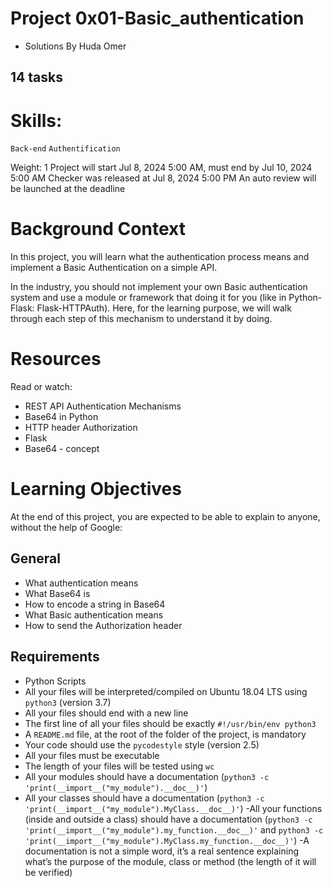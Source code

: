 # Project 0x01-Basic_authentication
- Solutions By Huda Omer
## 14 tasks

# Skills:

`Back-end`
`Authentification`

 Weight: 1
 Project will start Jul 8, 2024 5:00 AM, must end by Jul 10, 2024 5:00 AM
 Checker was released at Jul 8, 2024 5:00 PM
 An auto review will be launched at the deadline

# Background Context
In this project, you will learn what the authentication process means and implement a Basic Authentication on a simple API.

In the industry, you should not implement your own Basic authentication system and use a module or framework that doing it for you (like in Python-Flask: Flask-HTTPAuth). Here, for the learning purpose, we will walk through each step of this mechanism to understand it by doing.



# Resources
Read or watch:

- REST API Authentication Mechanisms
- Base64 in Python
- HTTP header Authorization
- Flask
- Base64 - concept

# Learning Objectives
At the end of this project, you are expected to be able to explain to anyone, without the help of Google:

## General
- What authentication means
- What Base64 is
- How to encode a string in Base64
- What Basic authentication means
- How to send the Authorization header

## Requirements
- Python Scripts
- All your files will be interpreted/compiled on Ubuntu 18.04 LTS using `python3` (version 3.7)
- All your files should end with a new line
- The first line of all your files should be exactly `#!/usr/bin/env python3`
- A `README.md` file, at the root of the folder of the project, is mandatory
- Your code should use the `pycodestyle` style (version 2.5)
- All your files must be executable
- The length of your files will be tested using `wc`
- All your modules should have a documentation (`python3 -c 'print(__import__("my_module").__doc__)'`)
- All your classes should have a documentation (`python3 -c 'print(__import__("my_module").MyClass.__doc__)'`)
-All your functions (inside and outside a class) should have a documentation (`python3 -c 'print(__import__("my_module").my_function.__doc__)'` and `python3 -c 'print(__import__("my_module").MyClass.my_function.__doc__)'`)
-A documentation is not a simple word, it’s a real sentence explaining what’s the purpose of the module, class or method (the length of it will be verified)
